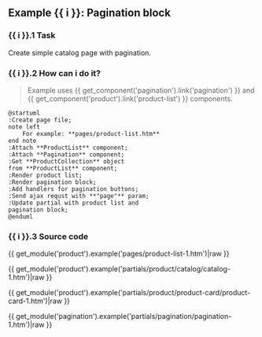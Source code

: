 ## Example {{ i }}: Pagination block

### {{ i }}.1 Task

Create simple catalog page with pagination.

### {{ i }}.2 How can i do it?

> Example uses {{ get_component('pagination').link('pagination') }} and {{ get_component('product').link('product-list') }} components.

```plantuml
@startuml
:Create page file;
note left
    For example: **pages/product-list.htm**
end note
:Attach **ProductList** component;
:Attach **Pagination** component;
:Get **ProductCollection** object
from **ProductList** component;
:Render product list;
:Render pagination block;
:Add handlers for pagination buttons;
:Send ajax requst with **"page"** param;
:Update partial with product list and
pagination block;
@enduml
```

### {{ i }}.3 Source code

{{ get_module('product').example('pages/product-list-1.htm')|raw }}

{{ get_module('product').example('partials/product/catalog/catalog-1.htm')|raw }}

{{ get_module('product').example('partials/product/product-card/product-card-1.htm')|raw }}

{{ get_module('pagination').example('partials/pagination/pagination-1.htm')|raw }}
